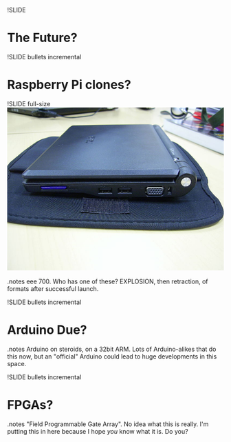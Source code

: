 !SLIDE 
# The Future? #

!SLIDE bullets incremental
# Raspberry Pi clones? #

!SLIDE full-size
![img/eee700.jpg](img/eee700.jpg)

.notes eee 700. Who has one of these? EXPLOSION, then retraction, of formats after successful launch.

!SLIDE bullets incremental
# Arduino Due? #

.notes Arduino on steroids, on a 32bit ARM. Lots of Arduino-alikes that do this now, but an "official" Arduino could lead to huge developments in this space.

!SLIDE bullets incremental
# FPGAs? #

.notes "Field Programmable Gate Array". No idea what this is really. I'm putting this in here because I hope *you* know what it is. Do you?

